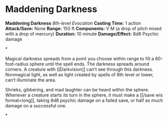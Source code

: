 # Maddening Darkness

**Maddening Darkness**
_8th-level Evocation_
**Casting Time:** 1 action
**Attack/Save:** None
**Range:** 150 ft
**Components:** V M (a drop of pitch mixed with a drop of mercury)
**Duration:** 10 minute
**Damage/Effect:** 8d8 Psychic damage

*<p class="Core-Styles_Core-Body">Magical darkness spreads from a point you choose within range to fill a 60-foot-radius sphere until the spell ends. The darkness spreads around corners. A creature with [[Darkvision]] can’t see through this darkness. Nonmagical light, as well as light created by spells of 8th level or lower, can’t illuminate the area.</p>
<p class="Core-Styles_Core-Body">Shrieks, gibbering, and mad laughter can be heard within the sphere. Whenever a creature starts its turn in the sphere, it must make a [[/save wis format=long]], taking 8d8 psychic damage on a failed save, or half as much damage on a successful one.</p>*